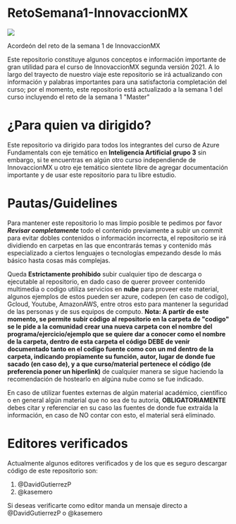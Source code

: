 # RetoSemana1-InnovaccionMX


<img align="center" src="https://www.uv.mx/secretariaacademica/files/2020/07/innovacion-virtual.png">

Acordeón del reto de la semana 1 de InnovaccionMX

Este repositorio constituye algunos conceptos e información importante de gran utilidad para el curso de InnovaccionMX segunda versión 2021. A lo largo del trayecto de nuestro viaje este repositorio se irá actualizando con información y palabras importantes para una satisfactoria completación del curso; por el momento, este repositorio está actualizado a la semana 1 del curso incluyendo el reto de la semana 1 "Master"

<h1>¿Para quien va dirigido? </h1>

Este repositorio va dirigido para todos los integrantes del curso de Azure Fundamentals con eje temático en **Inteligencia Artificial grupo 3** sin embargo, si te encuentras en algún otro curso independiende de InnovaccionMX u otro eje temático sientete libre de agregar documentación importante y de usar este repositorio para tu libre estudio.

<h1>Pautas/Guidelines</h1>

Para mantener este repositorio lo mas limpio posible te pedimos por favor _**Revisar completamente**_ todo el contenido previamente a subir un commit para evitar dobles contenidos o información incorrecta, el repositorio se irá dividiendo en carpetas en las que encontrarás temas y contenido más especializado a ciertos lenguajes o tecnologías empezando desde lo más básico hasta cosas más complejas. 

Queda **Estrictamente prohibido** subir cualquier tipo de descarga o ejecutable al repositorio, en dado caso de querer proveer contenido multimedia o codigo utiliza servicios en **nube** para proveer este material, algunos ejemplos de estos pueden ser azure, codepen (en caso de codigo), Gcloud, Youtube, AmazonAWS, entre otros esto para mantener la seguridad de las personas y de sus equipos de computo. **Nota: A partir de este momento, se permite subir código al repositorio en la carpeta de "codigo" se le pide a la comunidad crear una nueva carpeta con el nombre del programa/ejercicio/ejemplo que se quiere dar a conocer como el nombre de la carpeta, dentro de esta carpeta el código DEBE de venir documentado tanto en el codigo fuente como con un md dentro de la carpeta, indicando propiamente su función, autor, lugar de donde fue sacado (en caso de), y a que curso/material pertenece el código (de preferencia poner un hiperlink)** de cualquier manera se sigue haciendo la recomendación de hostearlo en algúna nube como se fue indicado.

En caso de utilizar fuentes externas de algún material académico, científico o en general algún material que no sea de tu autoría, **OBLIGATORIAMENTE** debes citar y referenciar en su caso las fuentes de donde fue extraída la información, en caso de NO contar con esto, el material será eliminado.

# Editores verificados
Actualmente algunos editores verificados y de los que es seguro descargar código de este repositorio son:
1. @DavidGutierrezP
2. @kasemero

Si deseas verificarte como editor manda un mensaje directo a @DavidGutierrezP o @kasemero
